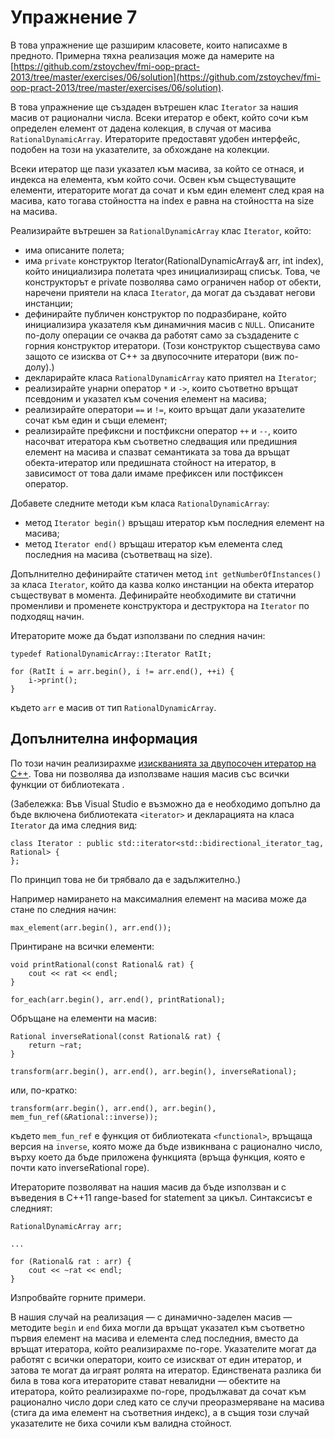 # Упражнение 7

В това упражнение ще разширим класовете, които написахме в предното. Примерна тяхна реализация може да намерите на [https://github.com/zstoychev/fmi-oop-pract-2013/tree/master/exercises/06/solution](https://github.com/zstoychev/fmi-oop-pract-2013/tree/master/exercises/06/solution).

В това упражнение ще създаден вътрешен клас `Iterator` за нашия масив от рационални числа. Всеки итератор е обект, който сочи към определен елемент от дадена колекция, в случая от масива `RationalDynamicArray`. Итераторите предоставят удобен интерфейс, подобен на този на указателите, за обхождане на колекции.

Всеки итератор ще пази указател към масива, за който се отнася, и индекса на елемента, към който сочи. Освен към същестуващите елементи, итераторите могат да сочат и към един елемент след края на масива, като тогава стойността на index е равна на стойността на size на масива.

Реализирайте вътрешен за `RationalDynamicArray` клас `Iterator`, който:
* има описаните полета;
* има `private` конструктор Iterator(RationalDynamicArray& arr, int index), който инициализира полетата чрез инициализиращ списък. Това, че конструкторът е private позволява само ограничен набор от обекти, наречени приятели на класа `Iterator`, да могат да създават негови инстанции;
* дефинирайте публичен конструктор по подразбиране, който инициализира указателя към динамичния масив с `NULL`. Описаните по-долу операции се очаква да работят само за създадените с горния конструктор итератори. (Този конструктор съществува само защото се изисква от C++ за двупосочните итератори (виж по-долу).)
* декларирайте класа `RationalDynamicArray` като приятел на `Iterator`;
* реализирайте унарни оператор `*` и `->`, които съответно връщат псевдоним и указател към сочения елемент на масива;
* реализирайте оператори `==` и `!=`, които връщат дали указателите сочат към един и същи елемент;
* реализирайте префиксни и постфиксни оператор `++` и `--`, които насочват итератора към съответно следващия или предишния елемент на масива и спазват семантиката за това да връщат обекта-итератор или предишната стойност на итератор, в зависимост от това дали имаме префиксен или постфиксен оператор.

Добавете следните методи към класа `RationalDynamicArray`:
* метод `Iterator begin()` връщаш итератор към последния елемент на масива;
* метод `Iterator end()` връщаш итератор към елемента след последния на масива (съответващ на size).

Допълнително дефинирайте статичен метод `int getNumberOfInstances()` за класа `Iterator`, който да казва колко инстанции на обекта итератор съществуват в момента. Дефинирайте необходимите ви статични променливи и променете конструктора и деструктора на `Iterator` по подходящ начин.

Итераторите може да бъдат използвани по следния начин:

    typedef RationalDynamicArray::Iterator RatIt;
    
    for (RatIt i = arr.begin(), i != arr.end(), ++i) {
        i->print();
    }

където `arr` е масив от тип `RationalDynamicArray`.

## Допълнителна информация

По този начин реализирахме [изискванията за двупосочен итератор на C++](http://www.cplusplus.com/reference/iterator/BidirectionalIterator/). Това ни позволява да използваме нашия масив със всички функции от библиотеката [<algorithm>](http://www.cplusplus.com/reference/algorithm/). 

(Забележка: Във Visual Studio е възможно да е необходимо допълно да бъде включена библиотеката `<iterator>` и декларацията на класа `Iterator` да има следния вид:

    class Iterator : public std::iterator<std::bidirectional_iterator_tag, Rational> {
    };

По принцип това не би трябвало да е задължително.)

Например намирането на максималния елемент на масива може да стане по следния начин:

    max_element(arr.begin(), arr.end());
    
Принтиране на всички елементи:

    void printRational(const Rational& rat) {
        cout << rat << endl;
    }
    
    for_each(arr.begin(), arr.end(), printRational);

Обръщане на елементи на масив:

    Rational inverseRational(const Rational& rat) {
        return ~rat;
    }

    transform(arr.begin(), arr.end(), arr.begin(), inverseRational);

или, по-кратко:

    transform(arr.begin(), arr.end(), arr.begin(), mem_fun_ref(&Rational::inverse));

където `mem_fun_ref` е функция от библиотеката `<functional>`, връщаща версия на `inverse`, която може да бъде извикнвана с рационално число, върху което да бъде приложена функцията (връща функция, която е почти като inverseRational горе).

Итераторите позволяват на нашия масив да бъде използван и с въведения в C++11 range-based for statement за цикъл. Синтаксисът е следният:

    RationalDynamicArray arr;
    
    ...
    
    for (Rational& rat : arr) {
        cout << ~rat << endl;
    }

Изпробвайте горните примери.

В нашия случай на реализация — с динамично-заделен масив — методите `begin` и `end` биха могли да връщат указател към съответно първия елемент на масива и елемента след последния, вместо да връщат итератора, който реализирахме по-горе. Указателите могат да работят с всички оператори, които се изискват от един итератор, и затова те могат да играят ролята на итератор. Единствената разлика би била в това кога итераторите стават невалидни — обектите на итератора, който реализирахме по-горе, продължават да сочат към рационално число дори след като се случи преоразмеряване на масива (стига да има елемент на съответния индекс), а в същия този случай указателите не биха сочили към валидна стойност.
